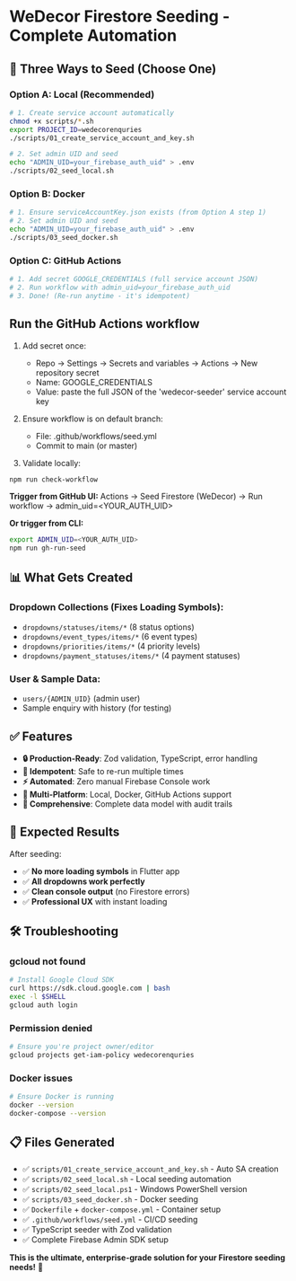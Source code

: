 # WeDecor Firestore Seeding - Complete Automation

## 🚀 Three Ways to Seed (Choose One)

### Option A: Local (Recommended)
```bash
# 1. Create service account automatically
chmod +x scripts/*.sh
export PROJECT_ID=wedecorenquries
./scripts/01_create_service_account_and_key.sh

# 2. Set admin UID and seed
echo "ADMIN_UID=your_firebase_auth_uid" > .env
./scripts/02_seed_local.sh
```

### Option B: Docker
```bash
# 1. Ensure serviceAccountKey.json exists (from Option A step 1)
# 2. Set admin UID and seed
echo "ADMIN_UID=your_firebase_auth_uid" > .env
./scripts/03_seed_docker.sh
```

### Option C: GitHub Actions
```bash
# 1. Add secret GOOGLE_CREDENTIALS (full service account JSON)
# 2. Run workflow with admin_uid=your_firebase_auth_uid
# 3. Done! (Re-run anytime - it's idempotent)
```

## Run the GitHub Actions workflow

1) Add secret once:
   - Repo → Settings → Secrets and variables → Actions → New repository secret
   - Name: GOOGLE_CREDENTIALS
   - Value: paste the full JSON of the 'wedecor-seeder' service account key

2) Ensure workflow is on default branch:
   - File: .github/workflows/seed.yml
   - Commit to main (or master)

3) Validate locally:
```bash
npm run check-workflow
```

**Trigger from GitHub UI:**
Actions → Seed Firestore (WeDecor) → Run workflow → admin_uid=<YOUR_AUTH_UID>

**Or trigger from CLI:**
```bash
export ADMIN_UID=<YOUR_AUTH_UID>
npm run gh-run-seed
```

## 📊 What Gets Created

### Dropdown Collections (Fixes Loading Symbols):
- `dropdowns/statuses/items/*` (8 status options)
- `dropdowns/event_types/items/*` (6 event types) 
- `dropdowns/priorities/items/*` (4 priority levels)
- `dropdowns/payment_statuses/items/*` (4 payment statuses)

### User & Sample Data:
- `users/{ADMIN_UID}` (admin user)
- Sample enquiry with history (for testing)

## ✅ Features

- **🔒 Production-Ready**: Zod validation, TypeScript, error handling
- **🔄 Idempotent**: Safe to re-run multiple times
- **⚡ Automated**: Zero manual Firebase Console work
- **🐳 Multi-Platform**: Local, Docker, GitHub Actions support
- **📝 Comprehensive**: Complete data model with audit trails

## 🎯 Expected Results

After seeding:
- ✅ **No more loading symbols** in Flutter app
- ✅ **All dropdowns work perfectly**
- ✅ **Clean console output** (no Firestore errors)
- ✅ **Professional UX** with instant loading

## 🛠️ Troubleshooting

### gcloud not found
```bash
# Install Google Cloud SDK
curl https://sdk.cloud.google.com | bash
exec -l $SHELL
gcloud auth login
```

### Permission denied
```bash
# Ensure you're project owner/editor
gcloud projects get-iam-policy wedecorenquries
```

### Docker issues
```bash
# Ensure Docker is running
docker --version
docker-compose --version
```

## 📋 Files Generated

- ✅ `scripts/01_create_service_account_and_key.sh` - Auto SA creation
- ✅ `scripts/02_seed_local.sh` - Local seeding automation  
- ✅ `scripts/02_seed_local.ps1` - Windows PowerShell version
- ✅ `scripts/03_seed_docker.sh` - Docker seeding
- ✅ `Dockerfile` + `docker-compose.yml` - Container setup
- ✅ `.github/workflows/seed.yml` - CI/CD seeding
- ✅ TypeScript seeder with Zod validation
- ✅ Complete Firebase Admin SDK setup

**This is the ultimate, enterprise-grade solution for your Firestore seeding needs!** 🚀
